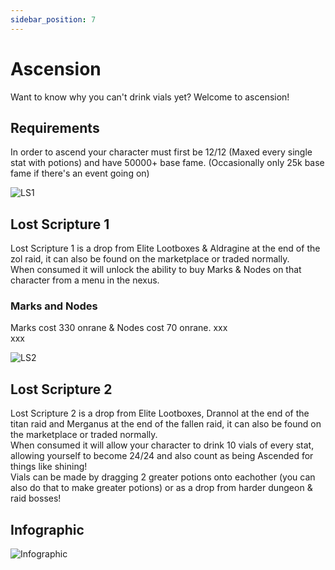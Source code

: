 ```yaml
---
sidebar_position: 7
---
```


# Ascension
Want to know why you can't drink vials yet? Welcome to ascension!

## Requirements
In order to ascend your character must first be 12/12 (Maxed every single stat with potions) and have 50000+ base fame. (Occasionally only 25k base fame if there's an event going on)


![LS1](https://vwiki.valorserver.com/api/item/picture/Lost%20Scripture)  
## Lost Scripture 1
Lost Scripture 1 is a drop from Elite Lootboxes & Aldragine at the end of the zol raid, it can also be found on the marketplace or traded normally.  
When consumed it will unlock the ability to buy Marks & Nodes on that character from a menu in the nexus.

### Marks and Nodes
Marks cost 330 onrane & Nodes cost 70 onrane. xxx  
xxx


![LS2](https://i.imgur.com/53bWGQN.png)  
## Lost Scripture 2
Lost Scripture 2 is a drop from Elite Lootboxes, Drannol at the end of the titan raid and Merganus at the end of the fallen raid, it can also be found on the marketplace or traded normally.  
When consumed it will allow your character to drink 10 vials of every stat, allowing yourself to become 24/24 and also count as being Ascended for things like shining!  
Vials can be made by dragging 2 greater potions onto eachother (you can also do that to make greater potions) or as a drop from harder dungeon & raid bosses!


## Infographic
![Infographic](https://media.discordapp.net/attachments/732139834876887100/754656562563252315/lspic.png?width=365&height=483)